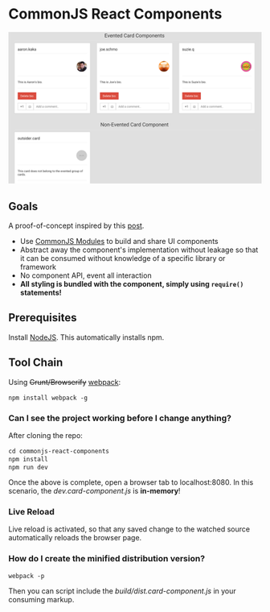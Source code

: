 # CommonJS React Components

![Image](screenshot.png?raw=true "screenshot")

## Goals

A proof-of-concept inspired by this [post](http://simonsmith.io/writing-react-components-as-commonjs-modules/).

- Use [CommonJS Modules](https://www.safaribooksonline.com/library/view/learning-javascript-design/9781449334840/ch11s03.html) 
to build and share UI components
- Abstract away the component's implementation without leakage so that it can be consumed without knowledge of a 
specific library or framework
- No component API, event all interaction
- **All styling is bundled with the component, simply using `require()` statements!**

## Prerequisites

Install [NodeJS](http://nodejs.org/download/). This automatically installs npm.

## Tool Chain

Using ~~Grunt/Browserify~~ 
[webpack](http://christianalfoni.github.io/javascript/2014/12/13/did-you-know-webpack-and-react-is-awesome.html):


    npm install webpack -g 

### Can I see the project working before I change anything?

After cloning the repo:

    cd commonjs-react-components
    npm install
    npm run dev

Once the above is complete, open a browser tab to localhost:8080. In this scenario, the _dev.card-component.js_ is 
**in-memory**!

### Live Reload

Live reload is activated, so that any saved change to the watched source automatically reloads the browser page.

### How do I create the minified distribution version?

    webpack -p
    
Then you can script include the _build/dist.card-component.js_ in your consuming markup.